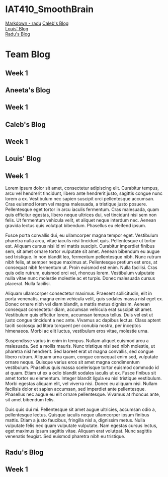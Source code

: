 # IAT410_SmoothBrain

[Markdown - radu](#radu)
<a href="#caleb">Caleb's Blog</a><br>
<a href="#louis">Louis' Blog</a><br>
<a href="#radu">Radu's Blog</a>

<h1>Team Blog</h1>

<h2>Week 1</h2>

<section id="aneeta">
  <h1>Aneeta's Blog</h1>
  <h2>Week 1</h1>
  
  </section>
  
  <section id="caleb">
  <h1>Caleb's Blog</h1>
  <h2>Week 1</h1>
  
  </section>
  
  <section id="louis">
  <h1>Louis' Blog</h1>
  <h2>Week 1</h1>
  <p>Lorem ipsum dolor sit amet, consectetur adipiscing elit. Curabitur tempus, arcu vel hendrerit tincidunt, libero ante hendrerit justo, sagittis congue nunc lorem a ex. Vestibulum nec sapien suscipit orci pellentesque accumsan. Cras euismod lorem vel magna malesuada, a tristique justo posuere. Pellentesque eget tortor in arcu iaculis fermentum. Cras malesuada, quam quis efficitur egestas, libero neque ultrices dui, vel tincidunt nisi sem non felis. Ut fermentum vehicula velit, et aliquet neque interdum nec. Aenean gravida lectus quis volutpat bibendum. Phasellus eu eleifend ipsum.

Fusce porta convallis dui, eu ullamcorper magna tempor eget. Vestibulum pharetra nulla arcu, vitae iaculis nisi tincidunt quis. Pellentesque ut tortor est. Aliquam cursus nisi id mi mattis suscipit. Curabitur imperdiet finibus sem, sit amet ornare tortor vulputate sit amet. Aenean bibendum eu augue sed tristique. In non blandit leo, fermentum pellentesque nibh. Nunc rutrum nibh felis, at semper neque maximus at. Pellentesque pretium est eros, at consequat nibh fermentum ut. Proin euismod est enim. Nulla facilisi. Cras quis odio rutrum, euismod orci vel, rhoncus lorem. Vestibulum vulputate nulla vitae nunc molestie molestie ac et turpis. Donec malesuada cursus placerat. Nulla facilisi.

Aliquam ullamcorper consectetur maximus. Praesent sollicitudin, elit in porta venenatis, magna enim vehicula velit, quis sodales massa nisl eget ex. Donec ornare nibh vel diam blandit, a mattis metus dignissim. Aenean consequat consectetur diam, accumsan vehicula erat suscipit sit amet. Vestibulum quis efficitur lorem, accumsan tempus tellus. Duis vel est ut justo congue tincidunt a nec ante. Vivamus ac dapibus lectus. Class aptent taciti sociosqu ad litora torquent per conubia nostra, per inceptos himenaeos. Morbi ac elit luctus, vestibulum eros vitae, molestie urna.

Suspendisse varius in enim in tempus. Nullam aliquet euismod arcu a malesuada. Sed a mollis mauris. Nunc tristique nisi sed nibh molestie, ut pharetra nisl hendrerit. Sed laoreet erat ut magna convallis, sed congue libero rutrum. Aliquam urna quam, congue consequat enim sed, vulputate ornare neque. Quisque varius eros sit amet magna condimentum vestibulum. Phasellus quis massa scelerisque tortor euismod commodo id at quam. Etiam ut ex a odio blandit sodales iaculis ut ex. Fusce finibus sit amet tortor eu elementum. Integer blandit ligula eu nisl tristique vestibulum. Morbi egestas aliquam elit, vel viverra nisi. Donec eu aliquam nisi. Nullam facilisis dolor et sapien accumsan, sed imperdiet ante pellentesque. Phasellus nec augue eu elit ornare pellentesque. Vivamus at rhoncus ante, sit amet bibendum felis.

Duis quis dui mi. Pellentesque sit amet augue ultricies, accumsan odio a, pellentesque lectus. Quisque iaculis neque ullamcorper ipsum finibus mattis. Etiam a justo faucibus, fringilla nisl a, dignissim metus. Nulla vulputate felis nec quam vulputate vulputate. Nam egestas cursus lectus, eget maximus ipsum sagittis vitae. Aliquam erat volutpat. Nunc sagittis venenatis feugiat. Sed euismod pharetra nibh eu tristique.
</p>
  
  </section>
  
<section id="#radu">
  <h1>Radu's Blog</h1>
  <h2>Week 1</h1>
  </section>
  
